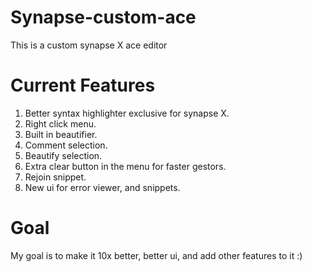 # Synapse-custom-ace
This is a custom synapse X ace editor

# Current Features
1. Better syntax highlighter exclusive for synapse X.
2. Right click menu.
3. Built in beautifier.
4. Comment selection.
5. Beautify selection.
6. Extra clear button in the menu for faster gestors.
7. Rejoin snippet.
8. New ui for error viewer, and snippets.

# Goal
My goal is to make it 10x better, better ui, and add other features to it :)
